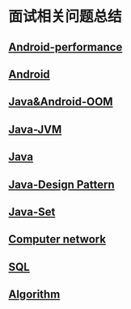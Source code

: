 

面试相关问题总结
===============

[Android-performance](https://github.com/MengZhao2017/mianshi/blob/master/Android%E6%80%A7%E8%83%BD%E4%BC%98%E5%8C%96.md)
--



[Android](https://github.com/MengZhao2017/mianshi/blob/master/Android%E9%9D%A2%E8%AF%95.md)
--

[Java&Android-OOM](https://github.com/MengZhao2017/mianshi/blob/master/Java%26Android-OOM%E6%80%BB%E7%BB%93.md)
--

[Java-JVM](https://github.com/MengZhao2017/mianshi/blob/master/Java-jvm.md)
--

[Java](https://github.com/MengZhao2017/mianshi/blob/master/Java%E9%9D%A2%E8%AF%95.md)
--
[Java-Design Pattern](https://github.com/MengZhao2017/mianshi/blob/master/Java-Design%20Pattern.md)
--

[Java-Set](https://github.com/MengZhao2017/mianshi/blob/master/Java-Set%20frame.md)
--

[Computer network](https://github.com/MengZhao2017/mianshi/blob/master/Net%E8%AE%A1%E7%AE%97%E6%9C%BA%E7%BD%91%E7%BB%9C.md)
--


[SQL](https://github.com/MengZhao2017/mianshi/blob/master/SQL.md)
--

[Algorithm](https://github.com/MengZhao2017/mianshi/blob/master/Algorithm.md)
--
